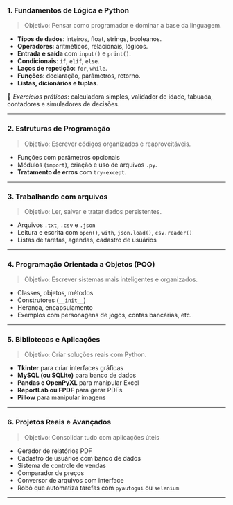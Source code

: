### **1. Fundamentos de Lógica e Python**

> Objetivo: Pensar como programador e dominar a base da linguagem.

* **Tipos de dados**: inteiros, float, strings, booleanos.
* **Operadores**: aritméticos, relacionais, lógicos.
* **Entrada e saída** com `input()` e `print()`.
* **Condicionais**: `if`, `elif`, `else`.
* **Laços de repetição**: `for`, `while`.
* **Funções**: declaração, parâmetros, retorno.
* **Listas, dicionários e tuplas**.

🧠 *Exercícios práticos*: calculadora simples, validador de idade, tabuada, contadores e simuladores de decisões.

---

### **2. Estruturas de Programação**

> Objetivo: Escrever códigos organizados e reaproveitáveis.

* Funções com parâmetros opcionais
* Módulos (`import`), criação e uso de arquivos `.py`.
* **Tratamento de erros** com `try-except`.

---

### **3. Trabalhando com arquivos**

> Objetivo: Ler, salvar e tratar dados persistentes.

* Arquivos `.txt`, `.csv` e `.json`
* Leitura e escrita com `open()`, `with`, `json.load()`, `csv.reader()`
* Listas de tarefas, agendas, cadastro de usuários

---

### **4. Programação Orientada a Objetos (POO)**

> Objetivo: Escrever sistemas mais inteligentes e organizados.

* Classes, objetos, métodos
* Construtores (`__init__`)
* Herança, encapsulamento
* Exemplos com personagens de jogos, contas bancárias, etc.

---

### **5. Bibliotecas e Aplicações**

> Objetivo: Criar soluções reais com Python.

* **Tkinter** para criar interfaces gráficas
* **MySQL (ou SQLite)** para banco de dados
* **Pandas e OpenPyXL** para manipular Excel
* **ReportLab ou FPDF** para gerar PDFs
* **Pillow** para manipular imagens

---

### **6. Projetos Reais e Avançados**

> Objetivo: Consolidar tudo com aplicações úteis

* Gerador de relatórios PDF
* Cadastro de usuários com banco de dados
* Sistema de controle de vendas
* Comparador de preços
* Conversor de arquivos com interface
* Robô que automatiza tarefas com `pyautogui` ou `selenium`

---
